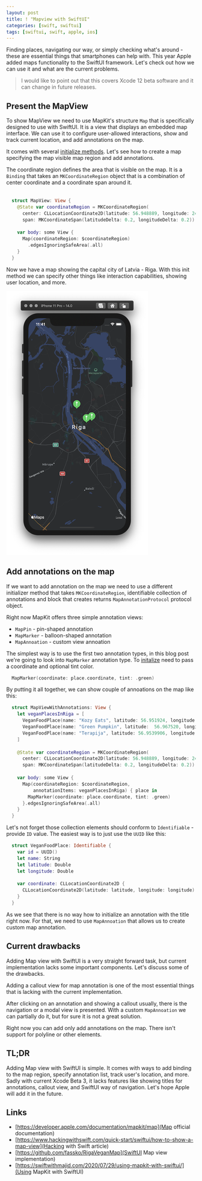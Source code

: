 ```yaml
---
layout: post
title: ! "Mapview with SwiftUI"
categories: [swift, swiftui]
tags: [swiftui, swift, apple, ios]
---
```


Finding places, navigating our way, or simply checking what's around - these are essential things that smartphones can help with. This year Apple added maps functionality to the SwiftUI framework. Let's check out how we can use it and what are the current problems.

> I would like to point out that this covers Xcode 12 beta software and it can change in future releases.

<!--more-->

## Present the MapView

To show MapView we need to use MapKit's structure `Map` that is specifically designed to use with SwiftUI. It is a view that displays an embedded map interface. We can use it to configure user-allowed interactions, show and track current location, and add annotations on the map.

It comes with several [initialize methods](https://developer.apple.com/documentation/mapkit/map). Let's see how to create a map specifying the map visible map region and add annotations.

The coordinate region defines the area that is visible on the map. It is a `Binding` that takes an `MKCoordinateRegion` object that is a combination of center coordinate and a coordinate span around it.

```swift

  struct MapView: View {
    @State var coordinateRegion = MKCoordinateRegion(
      center: CLLocationCoordinate2D(latitude: 56.948889, longitude: 24.106389),
      span: MKCoordinateSpan(latitudeDelta: 0.2, longitudeDelta: 0.2))
    
    var body: some View {
      Map(coordinateRegion: $coordinateRegion)
        .edgesIgnoringSafeArea(.all)
    }
  }

```

Now we have a map showing the capital city of Latvia - Riga. With this init method we can specify other things like interaction capabilities, showing user location, and more.

![SwiftUI Map view](/assets/img/swiftui-map/mapview.png)

## Add annotations on the map

If we want to add annotation on the map we need to use a different initializer method that takes `MKCoordinateRegion`, identifiable collection of annotations and block that creates returns `MapAnnotationProtocol` protocol object.

Right now MapKit offers three simple annotation views:

* `MapPin` - pin-shaped annotation
* `MapMarker` - balloon-shaped annotation
* `MapAnnoation` - custom view annoation

The simplest way is to use the first two annotation types, in this blog post we're going to look into `MapMarker` annotation type. To [initalize](https://developer.apple.com/documentation/mapkit/mapmarker/3601335-init) need to pass a coordinate and optional tint color.

```swift
  MapMarker(coordinate: place.coordinate, tint: .green)
```

By putting it all together, we can show couple of annoations on the map like this:

```swift
  struct MapViewWithAnnotations: View {
    let veganPlacesInRiga = [
      VeganFoodPlace(name: "Kozy Eats", latitude: 56.951924, longitude: 24.125584),
      VeganFoodPlace(name: "Green Pumpkin", latitude:  56.967520, longitude: 24.105760),
      VeganFoodPlace(name: "Terapija", latitude: 56.9539906, longitude: 24.13649290000000)
    ]
    
    @State var coordinateRegion = MKCoordinateRegion(
      center: CLLocationCoordinate2D(latitude: 56.948889, longitude: 24.106389),
      span: MKCoordinateSpan(latitudeDelta: 0.2, longitudeDelta: 0.2))
    
    var body: some View {
      Map(coordinateRegion: $coordinateRegion,
          annotationItems: veganPlacesInRiga) { place in
        MapMarker(coordinate: place.coordinate, tint: .green)
      }.edgesIgnoringSafeArea(.all)
    }
  }
```

Let's not forget those collection elements should conform to `Identifiable` - provide `ID` value. The easiest way is to just use the `UUID` like this:

```swift
  struct VeganFoodPlace: Identifiable {
    var id = UUID()
    let name: String
    let latitude: Double
    let longitude: Double
    
    var coordinate: CLLocationCoordinate2D {
      CLLocationCoordinate2D(latitude: latitude, longitude: longitude)
    }
  }
```

As we see that there is no way how to initialize an annotation with the title right now. For that, we need to use `MapAnnoation` that allows us to create custom map annotation.

## Current drawbacks

Adding Map view with SwiftUI is a very straight forward task, but current implementation lacks some important components. Let's discuss some of the drawbacks.

Adding a callout view for map annotation is one of the most essential things that is lacking with the current implementation.

After clicking on an annotation and showing a callout usually, there is the navigation or a modal view is presented. With a custom `MapAnnoation` we can partially do it, but for sure it is not a great solution.

Right now you can add only add annotations on the map. There isn't support for polyline or other elements.
  
## TL;DR

Adding Map view with SwiftUI is simple. It comes with ways to add binding to the map region, specify annotation list, track user's location, and more. Sadly with current Xcode Beta 3, it lacks features like showing titles for annotations, callout view, and SwiftUI way of navigation. Let's hope Apple will add it in the future.

## Links

* [https://developer.apple.com/documentation/mapkit/map](Map official documentation)
* [https://www.hackingwithswift.com/quick-start/swiftui/how-to-show-a-map-view](Hacking with Swift article)
* [https://github.com/fassko/RigaVeganMap](SwiftUI Map view implementation)
* [https://swiftwithmajid.com/2020/07/29/using-mapkit-with-swiftui/](Using MapKit with SwiftUI)
